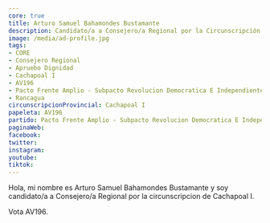 ```yaml
---
core: true
title: Arturo Samuel Bahamondes Bustamante
description: Candidato/a a Consejero/a Regional por la Circunscripción de Cachapoal I
image: /media/ad-profile.jpg
tags:
- CORE
- Consejero Regional
- Apruebo Dignidad
- Cachapoal I
- AV196
- Pacto Frente Amplio - Subpacto Revolucion Democratica E Independientes - Convergencia Social
- Rancagua
circunscripcionProvincial: Cachapoal I
papeleta: AV196
partido: Pacto Frente Amplio - Subpacto Revolucion Democratica E Independientes - Convergencia Social
paginaWeb:
facebook:
twitter:
instagram:
youtube:
tiktok:
---
```

Hola, mi nombre es Arturo Samuel Bahamondes Bustamante y soy candidato/a a Consejero/a Regional por la circunscripcion de Cachapoal I.

Vota AV196.